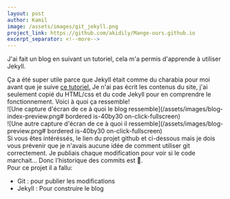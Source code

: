 ```yaml
---
layout: post
author: Kamil
image: /assets/images/git_jekyll.png
project_link: https://github.com/akidily/Mange-ours.github.io
excerpt_separator: <!--more-->
---
```

J'ai fait un blog en suivant un tutoriel, cela m'a permis d'apprende à utiliser Jekyll.
<!--more-->
Ça a été super utile parce que Jekyll était comme du charabia pour moi avant que je suive [ce tutoriel.](http://jmcglone.com/guides/github-pages/) 
Je n'ai pas écrit les contenus du site, j'ai seulement copié du HTML/css et du code Jekyll pour en comprendre le fonctionnement.
Voici à quoi ça ressemble!  
![Une capture d'écran de ce à quoi le blog ressemble](/assets/images/blog-index-preview.png# bordered is-40by30 on-click-fullscreen)  
![Une autre capture d'écran de ce à quoi il ressemble](/assets/images/blog-preview.png# bordered is-40by30 on-click-fullscreen)  
Si vous êtes intéréssés, le lien du projet github et ci-dessous mais je dois vous prévenir que je n'avais aucune idée de comment utiliser git correctement. Je publiais chaque modification pour voir si le code marchait... Donc l'historique des commits est 🤮.  
Pour ce projet il a fallu: 
 - Git : pour publier les modifications
 - Jekyll : Pour construire le blog